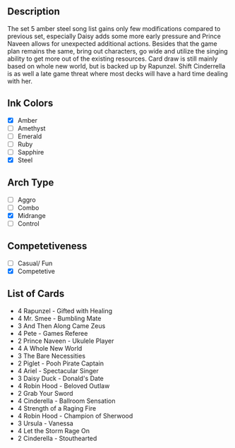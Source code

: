 ## Description

The set 5 amber steel song list gains only few modifications compared to previous set, especially Daisy adds some more early pressure and Prince Naveen allows for unexpected additional actions. Besides that the game plan remains the same, bring out characters, go wide and utilize the singing ability to get more out of the existing resources. Card draw is still mainly based on whole new world, but is backed up by Rapunzel. Shift Cinderrella is as well a late game threat where most decks will have a hard time dealing with her.

## Ink Colors

- [x] Amber
- [ ] Amethyst
- [ ] Emerald
- [ ] Ruby
- [ ] Sapphire
- [x] Steel

## Arch Type

- [ ] Aggro
- [ ] Combo
- [x] Midrange
- [ ] Control

## Competetiveness

- [ ] Casual/ Fun
- [x] Competetive

## List of Cards

- 4 Rapunzel - Gifted with Healing
- 4 Mr. Smee - Bumbling Mate
- 3 And Then Along Came Zeus
- 4 Pete - Games Referee
- 2 Prince Naveen - Ukulele Player
- 4 A Whole New World
- 3 The Bare Necessities
- 2 Piglet - Pooh Pirate Captain
- 4 Ariel - Spectacular Singer
- 3 Daisy Duck - Donald's Date
- 4 Robin Hood - Beloved Outlaw
- 2 Grab Your Sword
- 4 Cinderella - Ballroom Sensation
- 4 Strength of a Raging Fire
- 4 Robin Hood - Champion of Sherwood
- 3 Ursula - Vanessa
- 4 Let the Storm Rage On
- 2 Cinderella - Stouthearted
